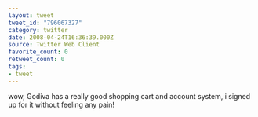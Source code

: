 ```yaml
---
layout: tweet
tweet_id: "796067327"
category: twitter
date: 2008-04-24T16:36:39.000Z
source: Twitter Web Client
favorite_count: 0
retweet_count: 0
tags:
- tweet
---
```


wow, Godiva has a really good shopping cart and account system, i signed up for it without feeling any pain!

